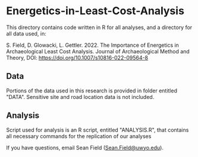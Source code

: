 # Energetics-in-Least-Cost-Analysis

This directory contains code written in R for all analyses, and a directory for all data used, in:

 S. Field, D. Glowacki, L. Gettler. 2022. The Importance of Energetics in Archaeological Least Cost Analysis. Journal of Archaeological Method and Theory, DOI: https://doi.org/10.1007/s10816-022-09564-8
 
## Data 

Portions of the data used in this research is provided in folder entitled "DATA". Sensitive site and road location data is not included. 

## Analysis

Script used for analysis is an R script, entitled "ANALYSIS.R", that contains all necessary commands for the replication of our analyses

If you have questions, email Sean Field (Sean.Field@uwyo.edu).
